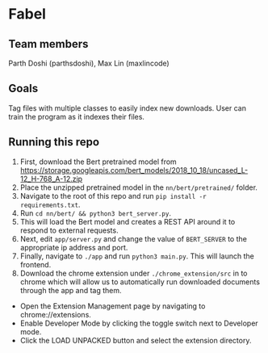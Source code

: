 # Fabel

## Team members
Parth Doshi (parthsdoshi), Max Lin (maxlincode)

## Goals
Tag files with multiple classes to easily index new downloads.
User can train the program as it indexes their files.

## Running this repo
1. First, download the Bert pretrained model from https://storage.googleapis.com/bert_models/2018_10_18/uncased_L-12_H-768_A-12.zip
2. Place the unzipped pretrained model in the `nn/bert/pretrained/` folder.
3. Navigate to the root of this repo and run `pip install -r requirements.txt`.
4. Run `cd nn/bert/ && python3 bert_server.py`.
5. This will load the Bert model and creates a REST API around it to respond to external requests.
6. Next, edit `app/server.py` and change the value of `BERT_SERVER` to the appropriate ip address and port.
7. Finally, navigate to `./app` and run `python3 main.py`. This will launch the frontend.
8. Download the chrome extension under `./chrome_extension/src` in to chrome which will allow us to automatically run downloaded documents through the app and tag them.
* Open the Extension Management page by navigating to chrome://extensions.
* Enable Developer Mode by clicking the toggle switch next to Developer mode.
* Click the LOAD UNPACKED button and select the extension directory.
